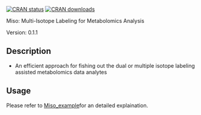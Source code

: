 [![CRAN status](http://www.r-pkg.org/badges/version/Miso)](https://cran.r-project.org/package=Miso) 
[![CRAN downloads](http://cranlogs.r-pkg.org/badges/grand-total/Miso)](https://cran.r-project.org/package=Miso)

Miso: Multi-Isotope Labeling for Metabolomics Analysis

Version: 0.1.1

## Description

- An efficient approach for fishing out the dual or multiple isotope labeling assisted metabolomics data analytes


## Usage

Please refer to [Miso_example]()for an detailed explaination.
